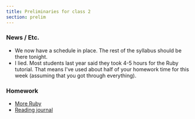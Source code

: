 ```yaml
---
title: Preliminaries for class 2
section: prelim
---
```

### News / Etc.

* We now have a schedule in place.  The rest of the syllabus should be
  there tonight.
* I lied.  Most students last year said they took 4-5 hours for the
  Ruby tutorial.  That means I've used about half of your homework time
  for this week (assuming that you got through everything).

### Homework

* [More Ruby](../assignments/ruby-intro-continued)
* [Reading journal](../assignments/reading-journal-03)
